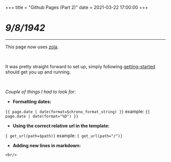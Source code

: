 +++
title = "Github Pages (Part 2)"
date = 2021-03-22 17:00:00
+++
# ***9/8/1942***
---

This page now uses [zola](https://www.getzola.org/).

<br/>

It was pretty straight forward to set up, simply following [getting-started](https://www.getzola.org/documentation/getting-started/overview/)
should get you up and running.

<br/>

*Couple of things I had to look for:*

- **Formatting dates:** 

`{{ page.date | date(format=$chrono_format_string) }}` example: `{{ page.date | date(format="%D") }}`


- **Using the correct relative url in the template:**

`{ get_url(path=$path)}` example: `{ get_url(path="/")}`

- **Adding new lines in markdown:**

`<br/>`

